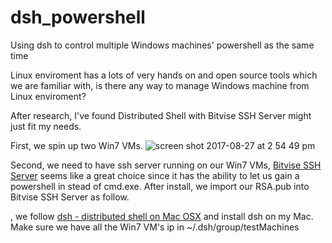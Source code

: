 # dsh_powershell
Using dsh to control multiple Windows machines' powershell as the same time

Linux enviroment has a lots of very hands on and open source tools which we are familiar with, is there any way to manage Windows machine from Linux enviroment?

After research, I've found Distributed Shell with Bitvise SSH Server might just fit my needs.

First, we spin up two Win7 VMs.
![screen shot 2017-08-27 at 2 54 49 pm](https://user-images.githubusercontent.com/5915590/29803140-88e5ae60-8c3f-11e7-9006-0ce29cb424fb.png)

Second, we need to have ssh server running on our Win7 VMs, [Bitvise SSH Server](https://www.bitvise.com/ssh-server) seems like a great choice since it has the ability to let us gain a powershell in stead of cmd.exe. After install, we import our RSA.pub into Bitvise SSH Server as follow. 





, we follow [dsh - distributed shell on Mac OSX](http://michaelmasters.blogspot.com/2009/11/dsh-distributed-shell-on-mac-osx.html) and install dsh on my Mac. Make sure we have all the Win7 VM's ip in ~/.dsh/group/testMachines 
